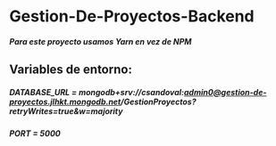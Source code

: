 # Gestion-De-Proyectos-Backend

##### Para este proyecto usamos Yarn en vez de NPM

## Variables de entorno:
##### DATABASE_URL = mongodb+srv://csandoval:admin0@gestion-de-proyectos.jlhkt.mongodb.net/GestionProyectos?retryWrites=true&w=majority
##### PORT = 5000

